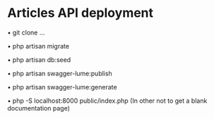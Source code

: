# Articles API deployment

•	git clone ...

•	php artisan migrate

•	php artisan db:seed

•	php artisan swagger-lume:publish

•	php artisan swagger-lume:generate

•	php -S localhost:8000 public/index.php (In other not to get a blank documentation page)
